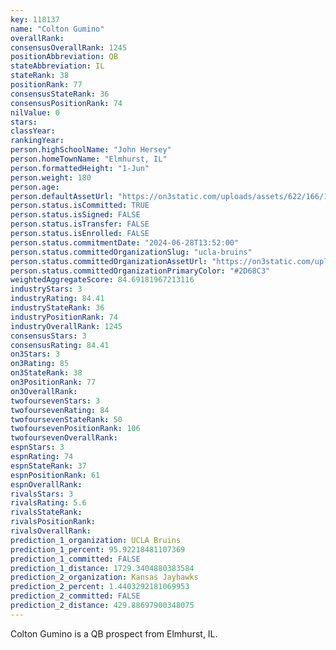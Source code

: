 ```yaml
---
key: 118137
name: "Colton Gumino"
overallRank: 
consensusOverallRank: 1245
positionAbbreviation: QB
stateAbbreviation: IL
stateRank: 38
positionRank: 77
consensusStateRank: 36
consensusPositionRank: 74
nilValue: 0
stars: 
classYear: 
rankingYear: 
person.highSchoolName: "John Hersey"
person.homeTownName: "Elmhurst, IL"
person.formattedHeight: "1-Jun"
person.weight: 180
person.age: 
person.defaultAssetUrl: "https://on3static.com/uploads/assets/622/166/166622.jpeg"
person.status.isCommitted: TRUE
person.status.isSigned: FALSE
person.status.isTransfer: FALSE
person.status.isEnrolled: FALSE
person.status.commitmentDate: "2024-06-28T13:52:00"
person.status.committedOrganizationSlug: "ucla-bruins"
person.status.committedOrganizationAssetUrl: "https://on3static.com/uploads/assets/777/214/214777.svg"
person.status.committedOrganizationPrimaryColor: "#2D68C3"
weightedAggregateScore: 84.69181967213116
industryStars: 3
industryRating: 84.41
industryStateRank: 36
industryPositionRank: 74
industryOverallRank: 1245
consensusStars: 3
consensusRating: 84.41
on3Stars: 3
on3Rating: 85
on3StateRank: 38
on3PositionRank: 77
on3OverallRank: 
twofoursevenStars: 3
twofoursevenRating: 84
twofoursevenStateRank: 50
twofoursevenPositionRank: 106
twofoursevenOverallRank: 
espnStars: 3
espnRating: 74
espnStateRank: 37
espnPositionRank: 61
espnOverallRank: 
rivalsStars: 3
rivalsRating: 5.6
rivalsStateRank: 
rivalsPositionRank: 
rivalsOverallRank: 
prediction_1_organization: UCLA Bruins
prediction_1_percent: 95.92218481107369
prediction_1_committed: FALSE
prediction_1_distance: 1729.3404880383584
prediction_2_organization: Kansas Jayhawks
prediction_2_percent: 1.4403292181069953
prediction_2_committed: FALSE
prediction_2_distance: 429.88697900348075
---
```

Colton Gumino is a QB prospect from Elmhurst, IL.